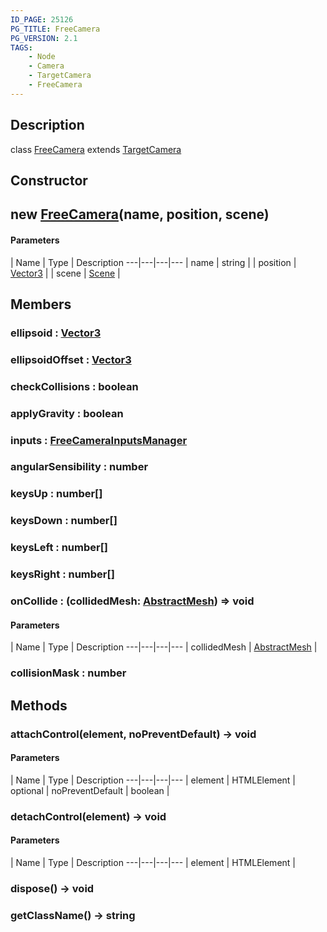```yaml
---
ID_PAGE: 25126
PG_TITLE: FreeCamera
PG_VERSION: 2.1
TAGS:
    - Node
    - Camera
    - TargetCamera
    - FreeCamera
---
```

## Description

class [FreeCamera](/classes/3.1/FreeCamera) extends [TargetCamera](/classes/3.1/TargetCamera)



## Constructor

## new [FreeCamera](/classes/3.1/FreeCamera)(name, position, scene)



#### Parameters
 | Name | Type | Description
---|---|---|---
 | name | string | 
 | position | [Vector3](/classes/3.1/Vector3) | 
 | scene | [Scene](/classes/3.1/Scene) | 
## Members

### ellipsoid : [Vector3](/classes/3.1/Vector3)


### ellipsoidOffset : [Vector3](/classes/3.1/Vector3)


### checkCollisions : boolean


### applyGravity : boolean


### inputs : [FreeCameraInputsManager](/classes/3.1/FreeCameraInputsManager)


### angularSensibility : number


### keysUp : number[]


### keysDown : number[]


### keysLeft : number[]


### keysRight : number[]


### onCollide : (collidedMesh: [AbstractMesh](/classes/3.1/AbstractMesh)) =&gt; void



#### Parameters
 | Name | Type | Description
---|---|---|---
 | collidedMesh | [AbstractMesh](/classes/3.1/AbstractMesh) | 

### collisionMask : number


## Methods

### attachControl(element, noPreventDefault) &rarr; void



#### Parameters
 | Name | Type | Description
---|---|---|---
 | element | HTMLElement | 
optional | noPreventDefault | boolean | 
### detachControl(element) &rarr; void



#### Parameters
 | Name | Type | Description
---|---|---|---
 | element | HTMLElement | 

### dispose() &rarr; void


### getClassName() &rarr; string


